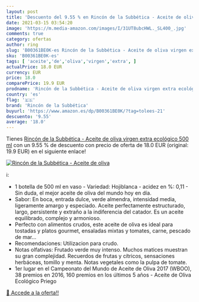 ```yaml
---
layout: post
title: 'Descuento del 9.55 % en Rincón de la Subbética - Aceite de oliva'
date: 2021-03-15 03:54:20
image: 'https://m.media-amazon.com/images/I/31UT8ubcHWL._SL400_.jpg'
comments: true
category: ofertas
author: ring
slug: 'B00361BE0K-es Rincón de la Subbética - Aceite de oliva virgen extra...'
sku: 'B00361BE0K-es'
tags: [ 'aceite','de','oliva','virgen','extra', ]
actualPrice: 18.0 EUR
currency: EUR
price: 18.0
comparePrice: 19.9 EUR
prodname: 'Rincón de la Subbética - Aceite de oliva virgen extra ecológico  500 ml'
country: 'es'
flag: '🇪🇸'
brand: 'Rincón de la Subbética'
buyurl: 'https://www.amazon.es/dp/B00361BE0K/?tag=tolees-21'
descuento: '9.55'
average: '18.0'
---
```


Tienes [Rincón de la Subbética - Aceite de oliva virgen extra ecológico  500 ml](https://www.amazon.es/dp/B00361BE0K/?tag=tolees-21) con un 9.55 % de descuento con precio de oferta de 18.0 EUR (original: 19.9 EUR) en el siguiente enlace!

[![Rincón de la Subbética - Aceite de oliva](https://m.media-amazon.com/images/I/31UT8ubcHWL._SL400_.jpg)](https://www.amazon.es/dp/B00361BE0K/?tag=tolees-21)

ℹ️:

- 1 botella de 500 ml en vaso - Variedad: Hojiblanca - acidez en %: 0,11 - Sin duda, el mejor aceite de oliva del mundo hoy en día.
- Sabor: En boca, entrada dulce, verde almendra, intensidad media, ligeramente amargo y especiado. Aceite perfectamente estructurado, largo, persistente y extraño a la indiferencia del catador. Es un aceite equilibrado, complejo y armonioso.
- Perfecto con alimentos crudos, este aceite de oliva es ideal para tostadas y platos gourmet, ensaladas mixtas y tomates, carne, pescado de mar...
- Recomendaciones: Utilizacion para crudo.
- Notas olfativas: Frutado verde muy intenso. Muchos matices muestran su gran complejidad. Recuerdos de frutas y cítricos, sensaciones herbáceas, tomillo y menta. Notas vegetales como la pulpa de tomate.
- 1er lugar en el Campeonato del Mundo de Aceite de Oliva 2017 (WBOO), 38 premios en 2016, 160 premios en los últimos 5 años - Aceite de Oliva Ecológico Priego

[🛒 Accede a la oferta!!](https://www.amazon.es/dp/B00361BE0K/?tag=tolees-21)
